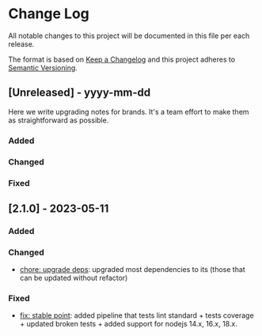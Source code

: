 # Change Log
All notable changes to this project will be documented in this file per each release.

The format is based on [Keep a Changelog](http://keepachangelog.com/)
and this project adheres to [Semantic Versioning](http://semver.org/).

## [Unreleased] - yyyy-mm-dd

Here we write upgrading notes for brands. It's a team effort to make them as
straightforward as possible.

### Added

### Changed

### Fixed

## [2.1.0] - 2023-05-11

### Added

### Changed

- [chore: upgrade deps](https://github.com/autodesk-forks/sway/pull/2):
  upgraded most dependencies to its (those that can be updated without refactor)

### Fixed

- [fix: stable point](https://github.com/autodesk-forks/sway/pull/1):
  added pipeline that tests lint standard + tests coverage + updated broken tests + added support for nodejs 14.x, 16.x, 18.x.

